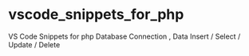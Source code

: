 # vscode_snippets_for_php
VS Code Snippets for php Database Connection , Data Insert / Select / Update / Delete
